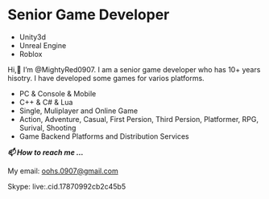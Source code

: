 # Senior Game Developer
- Unity3d 
- Unreal Engine
- Roblox

Hi,👋 I’m @MightyRed0907.
I am a senior game developer who has 10+ years hisotry.
I have developed some games for varios platforms.
* PC & Console & Mobile
* C++ & C# & Lua
* Single, Muliplayer and Online Game
* Action, Adventure, Casual, First Persion, Third Persion, Platformer, RPG, Surival, Shooting
* Game Backend Platforms and Distribution Services

***📫 How to reach me ...***

My email: oohs.0907@gmail.com

Skype: live:.cid.17870992cb2c45b5
<!---
MightyRed0907/MightyRed0907 is a ✨ special ✨ repository because its `README.md` (this file) appears on your GitHub profile.
You can click the Preview link to take a look at your changes.
--->
